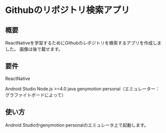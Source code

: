 # Githubのリポジトリ検索アプリ


## 概要
ReactNativeを学習するためにGithubのレポジトリを検索するアプリを作成しました。
画像は後で載せます。

## 要件
ReactNative  

Android Studio
Node.js >=4.0
java
genymotion personal（エミュレーター：グラファイトボードによって）


## 使い方

Android Studioかgenymotion personalのエミュレータ上で起動します。
